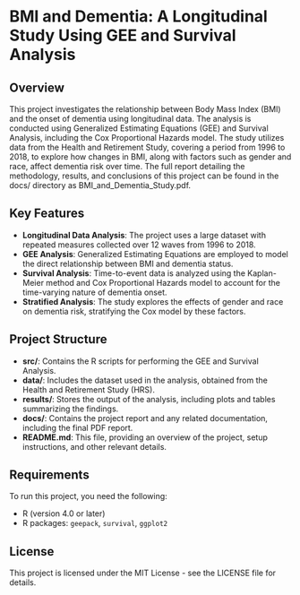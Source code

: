 # BMI and Dementia: A Longitudinal Study Using GEE and Survival Analysis

## Overview

This project investigates the relationship between Body Mass Index (BMI) and the onset of dementia using longitudinal data. The analysis is conducted using Generalized Estimating Equations (GEE) and Survival Analysis, including the Cox Proportional Hazards model. The study utilizes data from the Health and Retirement Study, covering a period from 1996 to 2018, to explore how changes in BMI, along with factors such as gender and race, affect dementia risk over time. The full report detailing the methodology, results, and conclusions of this project can be found in the docs/ directory as BMI_and_Dementia_Study.pdf.

## Key Features

- **Longitudinal Data Analysis**: The project uses a large dataset with repeated measures collected over 12 waves from 1996 to 2018.
- **GEE Analysis**: Generalized Estimating Equations are employed to model the direct relationship between BMI and dementia status.
- **Survival Analysis**: Time-to-event data is analyzed using the Kaplan-Meier method and Cox Proportional Hazards model to account for the time-varying nature of dementia onset.
- **Stratified Analysis**: The study explores the effects of gender and race on dementia risk, stratifying the Cox model by these factors.

## Project Structure

- **src/**: Contains the R scripts for performing the GEE and Survival Analysis.
- **data/**: Includes the dataset used in the analysis, obtained from the Health and Retirement Study (HRS).
- **results/**: Stores the output of the analysis, including plots and tables summarizing the findings.
- **docs/**: Contains the project report and any related documentation, including the final PDF report.
- **README.md**: This file, providing an overview of the project, setup instructions, and other relevant details.

## Requirements

To run this project, you need the following:

- R (version 4.0 or later)
- R packages: `geepack`, `survival`, `ggplot2`

## License

This project is licensed under the MIT License - see the LICENSE file for details.
